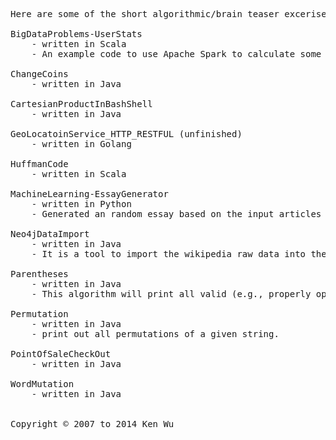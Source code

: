 <pre>
Here are some of the short algorithmic/brain teaser excerises which i have found fun to solve in the past and would like to share to you guys.  

BigDataProblems-UserStats
	- written in Scala
	- An example code to use Apache Spark to calculate some metrics based on the input data provided

ChangeCoins
	- written in Java

CartesianProductInBashShell
	- written in Java

GeoLocatoinService_HTTP_RESTFUL (unfinished)
	- written in Golang

HuffmanCode
	- written in Scala

MachineLearning-EssayGenerator
	- written in Python
	- Generated an random essay based on the input articles it has read as input, in a machine learning appoarch

Neo4jDataImport
	- written in Java
	- It is a tool to import the wikipedia raw data into the Neo4j graph database. 

Parentheses
	- written in Java
	- This algorithm will print all valid (e.g., properly opened and closed) combinations of n-pairs of parentheses.

Permutation
	- written in Java
	- print out all permutations of a given string.

PointOfSaleCheckOut
	- written in Java

WordMutation
	- written in Java


Copyright © 2007 to 2014 Ken Wu
</pre>
